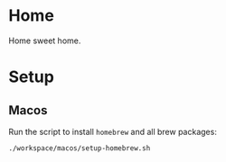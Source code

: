 # Home

Home sweet home.

# Setup

## Macos

Run the script to install `homebrew` and all brew packages:

```shell
./workspace/macos/setup-homebrew.sh
```
